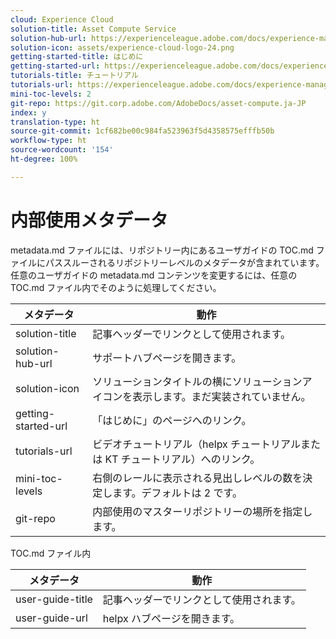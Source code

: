 ```yaml
---
cloud: Experience Cloud
solution-title: Asset Compute Service
solution-hub-url: https://experienceleague.adobe.com/docs/experience-manager-cloud-service/assets/asset-microservices-overview.html?lang=ja
solution-icon: assets/experience-cloud-logo-24.png
getting-started-title: はじめに
getting-started-url: https://experienceleague.adobe.com/docs/experience-manager-cloud-service/assets/asset-microservices-overview.html?lang=ja
tutorials-title: チュートリアル
tutorials-url: https://experienceleague.adobe.com/docs/experience-manager-learn/assets/overview.html?lang=ja
mini-toc-levels: 2
git-repo: https://git.corp.adobe.com/AdobeDocs/asset-compute.ja-JP
index: y
translation-type: ht
source-git-commit: 1cf682be00c984fa523963f5d4358575efffb50b
workflow-type: ht
source-wordcount: '154'
ht-degree: 100%

---
```



# 内部使用メタデータ

metadata.md ファイルには、リポジトリー内にあるユーザガイドの TOC.md ファイルにパススルーされるリポジトリーレベルのメタデータが含まれています。任意のユーザガイドの metadata.md コンテンツを変更するには、任意の TOC.md ファイル内でそのように処理してください。

| メタデータ | 動作 |
|--- |--- |
| solution-title | 記事ヘッダーでリンクとして使用されます。 |
| solution-hub-url | サポートハブページを開きます。 |
| solution-icon | ソリューションタイトルの横にソリューションアイコンを表示します。まだ実装されていません。 |
| getting-started-url | 「はじめに」のページへのリンク。 |
| tutorials-url | ビデオチュートリアル（helpx チュートリアルまたは KT チュートリアル）へのリンク。 |
| mini-toc-levels | 右側のレールに表示される見出しレベルの数を決定します。デフォルトは 2 です。 |
| git-repo | 内部使用のマスターリポジトリーの場所を指定します。 |

TOC.md ファイル内

| メタデータ | 動作 |
|--- |--- |
| user-guide-title | 記事ヘッダーでリンクとして使用されます。 |
| user-guide-url | helpx ハブページを開きます。 |
